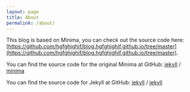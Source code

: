 ```yaml
---
layout: page
title: About
permalink: /about/
---
```


This blog is based on Minima, you can check out the source code here: [https://github.com/hgfghighif/blog.hgfghighif.github.io/tree/master](https://github.com/hgfghighif/blog.hgfghighif.github.io/tree/master).

You can find the source code for the original Minima at GitHub:
[jekyll][jekyll-organization] /
[minima](https://github.com/jekyll/minima)

You can find the source code for Jekyll at GitHub:
[jekyll][jekyll-organization] /
[jekyll](https://github.com/jekyll/jekyll)


[jekyll-organization]: https://github.com/jekyll
